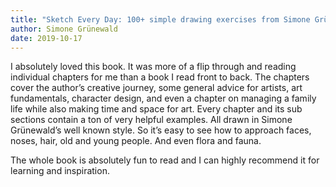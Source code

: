 ```yaml
---
title: "Sketch Every Day: 100+ simple drawing exercises from Simone Grünewald"
author: Simone Grünewald
date: 2019-10-17
---
```


I absolutely loved this book. It was more of a flip through and reading individual chapters for me than a book I read front to back. The chapters cover the author’s creative journey, some general advice for artists, art fundamentals, character design, and even a chapter on managing a family life while also making time and space for art. Every chapter and its sub sections contain a ton of very helpful examples. All drawn in Simone Grünewald’s well known style. So it’s easy to see how to approach faces, noses, hair, old and young people. And even flora and fauna. 

The whole book is absolutely fun to read and I can highly recommend it for learning and inspiration.